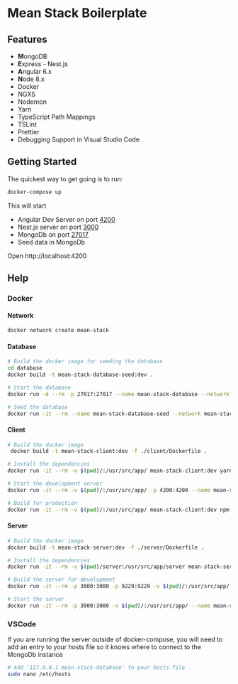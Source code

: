 # Mean Stack Boilerplate

## Features

- **M**ongoDB
- **E**xpress - Nest.js
- **A**ngular 6.x
- **N**ode 8.x
- Docker
- NGXS
- Nodemon
- Yarn
- TypeScript Path Mappings
- TSLint
- Prettier
- Debugging Support in Visual Studio Code

## Getting Started

The quickest way to get going is to run:

```sh
docker-compose up
```

This will start

- Angular Dev Server on port [4200](http://localhost:4200)
- Nest.js server on port [3000](http://localhost:3000)
- MongoDb on port [27017](http://localhost:27017)
- Seed data in MongoDb

Open http://localhost:4200

## Help

### Docker

#### Network

```sh
docker network create mean-stack
```

#### Database

```sh
# Build the docker image for seeding the database
cd database
docker build -t mean-stack-database-seed:dev .

# Start the database
docker run -d --rm -p 27017:27017 --name mean-stack-database --network mean-stack mongo

# Seed the database
docker run -it --rm --name mean-stack-database-seed --network mean-stack mean-stack-database-seed:dev
```

#### Client

```sh
# Build the docker image
 docker build -t mean-stack-client:dev -f ./client/Dockerfile .

# Install the dependencies
docker run -it --rm -v $(pwd)/:/usr/src/app/ mean-stack-client:dev yarn

# Start the development server
docker run -it --rm -v $(pwd)/:/usr/src/app/ -p 4200:4200 --name mean-stack-client --network mean-stack mean-stack-client:dev

# Build for production
docker run -it --rm -v $(pwd)/:/usr/src/app/ mean-stack-client:dev npm run build
```

#### Server

```sh
# Build the docker image
docker build -t mean-stack-server:dev -f ./server/Dockerfile .

# Install the dependencies
docker run -it --rm -v $(pwd)/server:/usr/src/app/server mean-stack-server:dev yarn

# Build the server for development
docker run -it --rm -p 3000:3000 -p 9229:9229 -v $(pwd)/:/usr/src/app/ --name mean-stack-server --network mean-stack mean-stack-server:dev npm run start:dev

# Start the server
docker run -it --rm -p 3000:3000 -v $(pwd)/:/usr/src/app/ --name mean-stack-server --network mean-stack mean-stack-server:dev
```

### VSCode

If you are running the server outside of docker-compose, you will need to add an entry to your hosts file so it knows where to connect to the MongoDb instance

```sh
# Add '127.0.0.1 mean-stack-database' to your hosts file
sudo nano /etc/hosts
```
